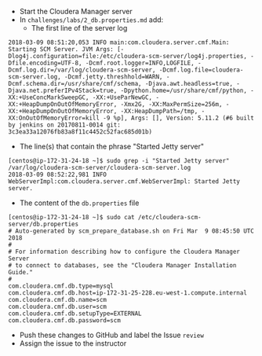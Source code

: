 * Start the Cloudera Manager server
* In `challenges/labs/2_db.properties.md` add:
  * The first line of the server log
```
2018-03-09 08:51:20,053 INFO main:com.cloudera.server.cmf.Main: Starting SCM Server. JVM Args: [-Dlog4j.configuration=file:/etc/cloudera-scm-server/log4j.properties, -Dfile.encoding=UTF-8, -Dcmf.root.logger=INFO,LOGFILE, -Dcmf.log.dir=/var/log/cloudera-scm-server, -Dcmf.log.file=cloudera-scm-server.log, -Dcmf.jetty.threshhold=WARN, -Dcmf.schema.dir=/usr/share/cmf/schema, -Djava.awt.headless=true, -Djava.net.preferIPv4Stack=true, -Dpython.home=/usr/share/cmf/python, -XX:+UseConcMarkSweepGC, -XX:+UseParNewGC, -XX:+HeapDumpOnOutOfMemoryError, -Xmx2G, -XX:MaxPermSize=256m, -XX:+HeapDumpOnOutOfMemoryError, -XX:HeapDumpPath=/tmp, -XX:OnOutOfMemoryError=kill -9 %p], Args: [], Version: 5.11.2 (#6 built by jenkins on 20170811-0014 git: 3c3ea33a12076fb83a8f11c4452c52fac685d01b)
```
  * The line(s) that contain the phrase "Started Jetty server"
```
[centos@ip-172-31-24-18 ~]$ sudo grep -i "Started Jetty server" /var/log/cloudera-scm-server/cloudera-scm-server.log
2018-03-09 08:52:22,981 INFO WebServerImpl:com.cloudera.server.cmf.WebServerImpl: Started Jetty server.
```
  * The content of the `db.properties` file
```
[centos@ip-172-31-24-18 ~]$ sudo cat /etc/cloudera-scm-server/db.properties
# Auto-generated by scm_prepare_database.sh on Fri Mar  9 08:45:50 UTC 2018
#
# For information describing how to configure the Cloudera Manager Server
# to connect to databases, see the "Cloudera Manager Installation Guide."
#
com.cloudera.cmf.db.type=mysql
com.cloudera.cmf.db.host=ip-172-31-25-228.eu-west-1.compute.internal
com.cloudera.cmf.db.name=scm
com.cloudera.cmf.db.user=scm
com.cloudera.cmf.db.setupType=EXTERNAL
com.cloudera.cmf.db.password=scm
``` 
* Push these changes to GitHub and label the Issue `review`
* Assign the issue to the instructor
